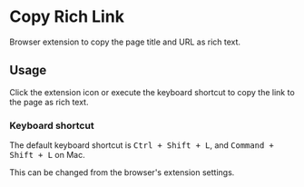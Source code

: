 # Copy Rich Link

Browser extension to copy the page title and URL as rich text.

## Usage

Click the extension icon or execute the keyboard shortcut to copy the link to the page as rich text.

### Keyboard shortcut

The default keyboard shortcut is <kbd>Ctrl + Shift + L</kbd>, and <kbd>Command + Shift + L</kbd> on Mac.

This can be changed from the browser's extension settings.
